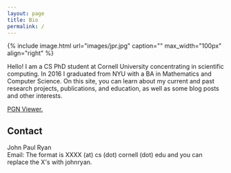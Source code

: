 ```yaml
---
layout: page
title: Bio
permalink: /
---
```


{% include image.html url="images/jpr.jpg" caption="" max_width="100px" align="right" %}

Hello! I am a CS PhD student at Cornell University concentrating in scientific computing. In 2016 I graduated from NYU with a BA in Mathematics and Computer Science. On this site, you can learn about my current and past research projects, publications, and education, as well as some blog posts and other interests.  

[PGN Viewer.](/pgn-viewer)


## Contact

John Paul Ryan <br />
Email: The format is XXXX (at) cs (dot) cornell (dot) edu and you can replace the X's with johnryan. 

